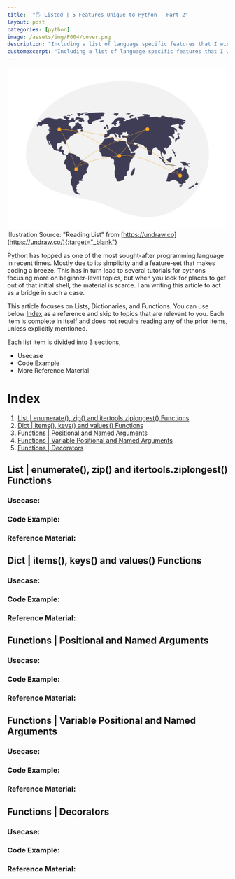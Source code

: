 ```yaml
---
title:  "🖐️ Listed | 5 Features Unique to Python - Part 2"
layout: post
categories: [python]
image: /assets/img/P004/cover.png
description: "Including a list of language specific features that I wish I knew when I had started using python for my projects. This part lists features specific to Lists, Dicts and Functions."
customexcerpt: "Including a list of language specific features that I wish I knew when I had started using python for my projects. This part lists features specific to Lists, Dicts and Functions."
---
```

![Cover](assets/img/P004/cover.png)
Illustration Source: "Reading List" from [https://undraw.co](https://undraw.co/){:target="_blank"}

Python has topped as one of the most sought-after programming language in recent times. Mostly due to its simplicity and a feature-set that makes coding a breeze. This has in turn lead to several tutorials for pythons focusing more on beginner-level topics, but when you look for places to get out of that initial shell, the material is scarce. I am writing this article to act as a bridge in such a case.

This article focuses on Lists, Dictionaries, and Functions. You can use below [Index](#index) as a reference and skip to topics that are relevant to you. Each item is complete in itself and does not require reading any of the prior items, unless explicitly mentioned.

Each list item is divided into 3 sections,
- Usecase
- Code Example 
- More Reference Material 

# Index
1. [List \| enumerate(), zip() and itertools.ziplongest() Functions](#list--enumerate-zip-and-itertoolsziplongest-functions)
2. [Dict \| items(), keys() and values() Functions](#dict--items-keys-and-values-functions)
3. [Functions \| Positional and Named Arguments](#functions--positional-and-named-arguments)
4. [Functions \| Variable Positional and Named Arguments](#functions--variable-positional-and-named-arguments)
5.  [Functions \| Decorators](#functions--decorators)

## List \| enumerate(), zip() and itertools.ziplongest() Functions
### Usecase: 
### Code Example:
### Reference Material:

## Dict \| items(), keys() and values() Functions
### Usecase: 
### Code Example:
### Reference Material:

## Functions \| Positional and Named Arguments
### Usecase: 
### Code Example:
### Reference Material:

## Functions \| Variable Positional and Named Arguments
### Usecase: 
### Code Example:
### Reference Material:

## Functions \| Decorators
### Usecase: 
### Code Example:
### Reference Material:
